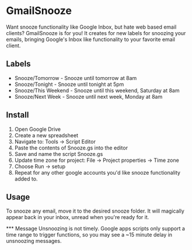 # GmailSnooze

Want snooze functionality like Google Inbox, but hate web based email clients? GmailSnooze is for you! It creates for new labels for snoozing your emails, bringing Google's Inbox like functionality to your favorite email client.

## Labels
- Snooze/Tomorrow - Snooze until tomorrow at 8am
- Snooze/Tonight - Snooze until tonight at 5pm
- Snooze/This Weekend - Snooze until this weekend, Saturday at 8am
- Snooze/Next Week - Snooze until next week, Monday at 8am

## Install
1. Open Google Drive
2. Create a new spreadsheet
3. Navigate to: Tools -> Script Editor
4. Paste the contents of Snooze.gs into the editor
5. Save and name the script Snooze.gs
6. Update time zone for project: File -> Project properties -> Time zone
7. Choose Run -> setup
8. Repeat for any other google accounts you'd like snooze functionality added to.
 

## Usage
To snooze any email, move it to the desired snooze folder. It will magically appear back in your inbox, unread when you're ready for it.


*** Message Unsnoozing is not timely. Google apps scripts only support a time range to trigger functions, so you may see a ~15 minute delay in unsnoozing messages.
